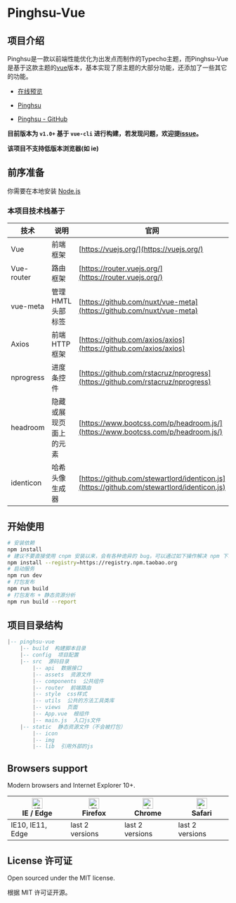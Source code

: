 # Pinghsu-Vue

## 项目介绍
Pinghsu是一款以前端性能优化为出发点而制作的Typecho主题，而Pinghsu-Vue是基于这款主题的[vue](https://github.com/vuejs/vue)版本，基本实现了原主题的大部分功能，还添加了一些其它的功能。

- [在线预览](https://htwokey.com)

- [Pinghsu](https://www.linpx.com)

- [Pinghsu - GitHub](https://github.com/chakhsu/pinghsu)

**目前版本为 `v1.0+` 基于 `vue-cli` 进行构建，若发现问题，欢迎提[issue]()。**

**该项目不支持低版本浏览器(如 ie)**


## 前序准备
你需要在本地安装 [Node.js](http://nodejs.org/)

### 本项目技术栈基于

技术 | 说明 | 官网
----|----|----
Vue | 前端框架 | [https://vuejs.org/](https://vuejs.org/)
Vue-router | 路由框架 | [https://router.vuejs.org/](https://router.vuejs.org/)
vue-meta | 管理HMTL头部标签 |[https://github.com/nuxt/vue-meta](https://github.com/nuxt/vue-meta)
Axios | 前端HTTP框架 | [https://github.com/axios/axios](https://github.com/axios/axios)
nprogress | 进度条控件 | [https://github.com/rstacruz/nprogress](https://github.com/rstacruz/nprogress)
headroom | 隐藏或展现页面上的元素 |[https://www.bootcss.com/p/headroom.js/](https://www.bootcss.com/p/headroom.js/)
identicon | 哈希头像生成器 |[https://github.com/stewartlord/identicon.js](https://github.com/stewartlord/identicon.js)


## 开始使用

``` bash
# 安装依赖
npm install
# 建议不要直接使用 cnpm 安装以来，会有各种诡异的 bug。可以通过如下操作解决 npm 下载速度慢的问题
npm install --registry=https://registry.npm.taobao.org
# 启动服务
npm run dev
# 打包发布
npm run build
# 打包发布 + 静态资源分析
npm run build --report
```
## 项目目录结构
``` lua
|-- pinghsu-vue
    |-- build  构建脚本目录
    |-- config  项目配置
    |-- src  源码目录 
        |-- api  数据接口
        |-- assets  资源文件
        |-- components  公共组件
        |-- router  前端路由
        |-- style  css样式
        |-- utils  公共的方法工具类库
        |-- views  页面
        |-- App.vue  根组件
        |-- main.js  入口js文件 
    |-- static  静态资源文件（不会被打包）
        |-- icon  
        |-- img
        |-- lib  引用外部的js
```

## Browsers support

Modern browsers and Internet Explorer 10+.

| [<img src="https://raw.githubusercontent.com/alrra/browser-logos/master/src/edge/edge_48x48.png" alt="IE / Edge" width="24px" height="24px" />](https://godban.github.io/browsers-support-badges/)</br>IE / Edge | [<img src="https://raw.githubusercontent.com/alrra/browser-logos/master/src/firefox/firefox_48x48.png" alt="Firefox" width="24px" height="24px" />](https://godban.github.io/browsers-support-badges/)</br>Firefox | [<img src="https://raw.githubusercontent.com/alrra/browser-logos/master/src/chrome/chrome_48x48.png" alt="Chrome" width="24px" height="24px" />](https://godban.github.io/browsers-support-badges/)</br>Chrome | [<img src="https://raw.githubusercontent.com/alrra/browser-logos/master/src/safari/safari_48x48.png" alt="Safari" width="24px" height="24px" />](https://godban.github.io/browsers-support-badges/)</br>Safari |
| --------- | --------- | --------- | --------- |
| IE10, IE11, Edge| last 2 versions| last 2 versions| last 2 versions


## License 许可证
Open sourced under the MIT license.

根据 MIT 许可证开源。
